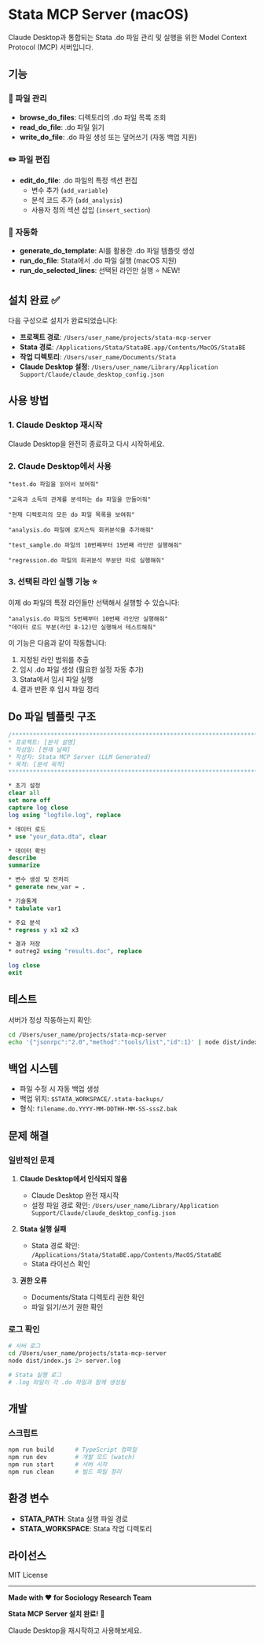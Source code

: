 # Stata MCP Server (macOS)

Claude Desktop과 통합되는 Stata .do 파일 관리 및 실행을 위한 Model Context Protocol (MCP) 서버입니다.

## 기능

### 📁 파일 관리
- **browse_do_files**: 디렉토리의 .do 파일 목록 조회
- **read_do_file**: .do 파일 읽기
- **write_do_file**: .do 파일 생성 또는 덮어쓰기 (자동 백업 지원)

### ✏️ 파일 편집
- **edit_do_file**: .do 파일의 특정 섹션 편집
  - 변수 추가 (`add_variable`)
  - 분석 코드 추가 (`add_analysis`) 
  - 사용자 정의 섹션 삽입 (`insert_section`)

### 🚀 자동화
- **generate_do_template**: AI를 활용한 .do 파일 템플릿 생성
- **run_do_file**: Stata에서 .do 파일 실행 (macOS 지원)
- **run_do_selected_lines**: 선택된 라인만 실행 ⭐ NEW!

## 설치 완료 ✅

다음 구성으로 설치가 완료되었습니다:

- **프로젝트 경로**: `/Users/user_name/projects/stata-mcp-server`
- **Stata 경로**: `/Applications/Stata/StataBE.app/Contents/MacOS/StataBE`
- **작업 디렉토리**: `/Users/user_name/Documents/Stata`
- **Claude Desktop 설정**: `/Users/user_name/Library/Application Support/Claude/claude_desktop_config.json`

## 사용 방법

### 1. Claude Desktop 재시작
Claude Desktop을 완전히 종료하고 다시 시작하세요.

### 2. Claude Desktop에서 사용

```
"test.do 파일을 읽어서 보여줘"

"교육과 소득의 관계를 분석하는 do 파일을 만들어줘"

"현재 디렉토리의 모든 do 파일 목록을 보여줘"

"analysis.do 파일에 로지스틱 회귀분석을 추가해줘"

"test_sample.do 파일의 10번째부터 15번째 라인만 실행해줘"

"regression.do 파일의 회귀분석 부분만 따로 실행해줘"
```

### 3. 선택된 라인 실행 기능 ⭐

이제 do 파일의 특정 라인들만 선택해서 실행할 수 있습니다:

```
"analysis.do 파일의 5번째부터 10번째 라인만 실행해줘"
"데이터 로드 부분(라인 8-12)만 실행해서 테스트해줘"
```

이 기능은 다음과 같이 작동합니다:
1. 지정된 라인 범위를 추출
2. 임시 .do 파일 생성 (필요한 설정 자동 추가)
3. Stata에서 임시 파일 실행
4. 결과 반환 후 임시 파일 정리

## Do 파일 템플릿 구조

```stata
/*******************************************************************************
* 프로젝트: [분석 설명]
* 작성일: [현재 날짜]
* 작성자: Stata MCP Server (LLM Generated)
* 목적: [분석 목적]
*******************************************************************************/

* 초기 설정
clear all
set more off
capture log close
log using "logfile.log", replace

* 데이터 로드
* use "your_data.dta", clear

* 데이터 확인
describe
summarize

* 변수 생성 및 전처리
* generate new_var = .

* 기술통계
* tabulate var1

* 주요 분석
* regress y x1 x2 x3

* 결과 저장
* outreg2 using "results.doc", replace

log close
exit
```

## 테스트

서버가 정상 작동하는지 확인:

```bash
cd /Users/user_name/projects/stata-mcp-server
echo '{"jsonrpc":"2.0","method":"tools/list","id":1}' | node dist/index.js
```

## 백업 시스템

- 파일 수정 시 자동 백업 생성
- 백업 위치: `$STATA_WORKSPACE/.stata-backups/`
- 형식: `filename.do.YYYY-MM-DDTHH-MM-SS-sssZ.bak`

## 문제 해결

### 일반적인 문제

1. **Claude Desktop에서 인식되지 않음**
   - Claude Desktop 완전 재시작
   - 설정 파일 경로 확인: `/Users/user_name/Library/Application Support/Claude/claude_desktop_config.json`

2. **Stata 실행 실패**
   - Stata 경로 확인: `/Applications/Stata/StataBE.app/Contents/MacOS/StataBE`
   - Stata 라이선스 확인

3. **권한 오류**
   - Documents/Stata 디렉토리 권한 확인
   - 파일 읽기/쓰기 권한 확인

### 로그 확인

```bash
# 서버 로그
cd /Users/user_name/projects/stata-mcp-server
node dist/index.js 2> server.log

# Stata 실행 로그
# .log 파일이 각 .do 파일과 함께 생성됨
```

## 개발

### 스크립트
```bash
npm run build      # TypeScript 컴파일
npm run dev        # 개발 모드 (watch)
npm run start      # 서버 시작
npm run clean      # 빌드 파일 정리
```

## 환경 변수

- **STATA_PATH**: Stata 실행 파일 경로
- **STATA_WORKSPACE**: Stata 작업 디렉토리

## 라이선스

MIT License

---

**Made with ❤️ for Sociology Research Team**

**Stata MCP Server 설치 완료!** 🎉

Claude Desktop을 재시작하고 사용해보세요.